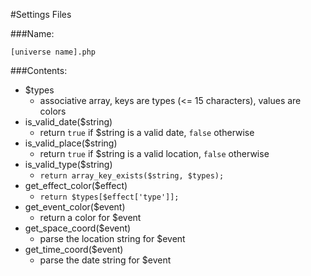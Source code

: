 #Settings Files

###Name:

`[universe name].php`

###Contents:

- $types
  - associative array, keys are types (<= 15 characters), values are colors
- is_valid_date($string)
  - return `true` if $string is a valid date, `false` otherwise
- is_valid_place($string)
  - return `true` if $string is a valid location, `false` otherwise
- is_valid_type($string)
  - `return array_key_exists($string, $types);`
- get_effect_color($effect)
  - `return $types[$effect['type']];`
- get_event_color($event)
  - return a color for $event
- get_space_coord($event)
  - parse the location string for $event
- get_time_coord($event)
  - parse the date string for $event
